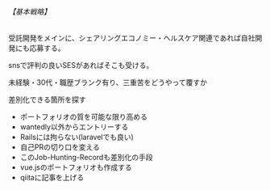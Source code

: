 ###### 【基本戦略】

受託開発をメインに、シェアリングエコノミー・ヘルスケア関連であれば自社開発にも応募する。

snsで評判の良いSESがあればそこも受ける。

未経験・30代・職歴ブランク有り、三重苦をどうやって覆すか

差別化できる箇所を探す
- ポートフォリオの質を可能な限り高める
- wantedly以外からエントリーする
- Railsには拘らない(laravelでも良い)
- 自己PRの切り口を変える
- このJob-Hunting-Recordも差別化の手段
- vue.jsのポートフォリオも作成する
- qiitaに記事を上げる